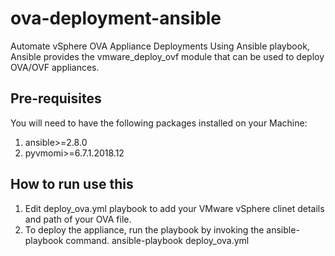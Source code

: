 # ova-deployment-ansible

Automate vSphere OVA Appliance Deployments Using Ansible playbook, Ansible provides the vmware_deploy_ovf module that can be used to deploy OVA/OVF appliances.

## Pre-requisites

You will need to have the following packages installed on your Machine:

1. ansible>=2.8.0
2. pyvmomi>=6.7.1.2018.12

## How to run use this

1. Edit deploy_ova.yml playbook to add your VMware vSphere clinet details and path of your OVA file.
2. To deploy the appliance, run the playbook by invoking the ansible-playbook command.
   ansible-playbook deploy_ova.yml
